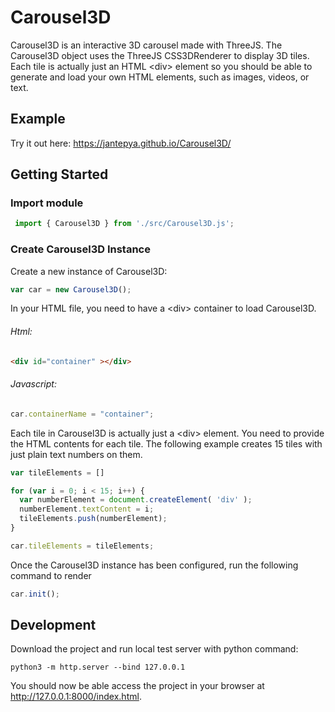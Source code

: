 # Carousel3D
Carousel3D is an interactive 3D carousel made with ThreeJS. The Carousel3D object uses the ThreeJS CSS3DRenderer to display 3D tiles. Each tile is actually just an HTML \<div\> element so you should be able to generate and load your own HTML elements, such as images, videos, or text.

## Example

Try it out here: https://jantepya.github.io/Carousel3D/



## Getting Started

### Import module

```Javascript
 import { Carousel3D } from './src/Carousel3D.js';
```

### Create Carousel3D Instance
Create a new instance of Carousel3D:
```Javascript
var car = new Carousel3D();
```

In your HTML file, you need to have a \<div\> container to load Carousel3D.
###### Html:
```HTML
<div id="container" ></div>
```
###### Javascript:
```Javascript
car.containerName = "container";
```

Each tile in Carousel3D is actually just a \<div\> element. You need to provide the HTML contents for each tile. The following example creates 15 tiles with just plain text numbers on them.

```Javascript
var tileElements = []

for (var i = 0; i < 15; i++) {
  var numberElement = document.createElement( 'div' );
  numberElement.textContent = i;
  tileElements.push(numberElement);
}

car.tileElements = tileElements;
```

Once the Carousel3D instance has been configured, run the following command to render

```Javascript
car.init();
```

## Development
Download the project and run local test server with python command:
```
python3 -m http.server --bind 127.0.0.1
```
You should now be able access the project in your browser at http://127.0.0.1:8000/index.html.

